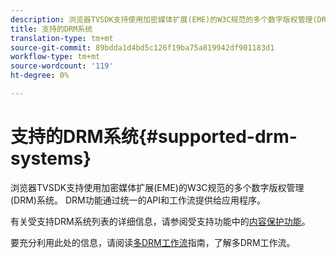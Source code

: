 ```yaml
---
description: 浏览器TVSDK支持使用加密媒体扩展(EME)的W3C规范的多个数字版权管理(DRM)系统。 DRM功能通过统一的API和工作流提供给应用程序。
title: 支持的DRM系统
translation-type: tm+mt
source-git-commit: 89bdda1d4bd5c126f19ba75a819942df901183d1
workflow-type: tm+mt
source-wordcount: '119'
ht-degree: 0%

---
```



# 支持的DRM系统{#supported-drm-systems}

浏览器TVSDK支持使用加密媒体扩展(EME)的W3C规范的多个数字版权管理(DRM)系统。 DRM功能通过统一的API和工作流提供给应用程序。

有关受支持DRM系统列表的详细信息，请参阅受支持功能中的[内容保护功能](../../../release-notes/tvsdk-24-browser.md#table-hls-content-protection-features)。

要充分利用此处的信息，请阅读[多DRM工作流](https://helpx.adobe.com/content/dam/help/en/primetime/drm/drm_multi_drm_workflows.pdf)指南，了解多DRM工作流。
